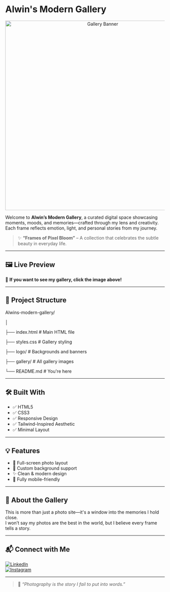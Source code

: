 # Alwin's Modern Gallery

<p align="center">
  <a href="https://alwinjosegeorge.github.io/Alwins-modern-gallery/" target="_blank">
    <img src="photo/photo_6314308563660555594_y.jpg" width="600" alt="Gallery Banner"/>
  </a>
</p>

Welcome to **Alwin’s Modern Gallery**, a curated digital space showcasing moments, moods, and memories—crafted through my lens and creativity. Each frame reflects emotion, light, and personal stories from my journey.

> ✨ **“Frames of Pixel Bloom”** – A collection that celebrates the subtle beauty in everyday life.

---

## 🖼️ Live Preview

🎯 **If you want to see my gallery, click the image above!**

---

## 📁 Project Structure

Alwins-modern-gallery/

│

├── index.html # Main HTML file

├── styles.css # Gallery styling

├── logo/ # Backgrounds and banners

├── gallery/ # All gallery images

└── README.md # You're here


---

## 🛠️ Built With

- ✅ HTML5  
- ✅ CSS3  
- ✅ Responsive Design  
- ✅ Tailwind-Inspired Aesthetic  
- ✅ Minimal Layout

---

## 💡 Features

- 🌆 Full-screen photo layout  
- 🎨 Custom background support  
- ✨ Clean & modern design  
- 📱 Fully mobile-friendly  

---

## 📸 About the Gallery

This is more than just a photo site—it's a window into the memories I hold close.  
I won’t say my photos are the best in the world, but I believe every frame tells a story.

---

## 📬 Connect with Me

[![LinkedIn](https://img.shields.io/badge/LinkedIn-blue?style=flat&logo=linkedin)](https://linkedin.com/in/alwin-jose-george-5b204032b)  
[![Instagram](https://img.shields.io/badge/Instagram-purple?style=flat&logo=instagram)](https://instagram.com/alwin_jose_george)

---

> 🧠 *“Photography is the story I fail to put into words.”*
